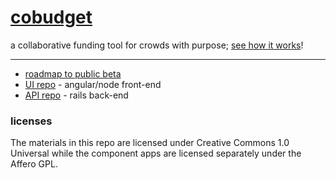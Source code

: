 # [cobudget](http://cobudget.co/)

a collaborative funding tool for crowds with purpose; [see how it works](https://docs.google.com/presentation/d/1ZQYKxhHwKuQGmOMPpoE8Eo0XMuw1yn55Bjgsh6-D0eQ/present?slide=id.p)!

---

- [roadmap to public beta](https://trello.com/b/Ca4BpYOz/cobudget-sprint-board)
- [UI repo](https://github.com/cobudget/cobudget-ui) - angular/node front-end
- [API repo](http://github.com/cobudget/cobudget-api) - rails back-end

### licenses

The materials in this repo are licensed under Creative Commons 1.0 Universal while the component apps are licensed separately under the Affero GPL.

